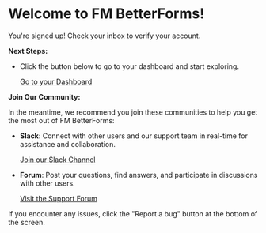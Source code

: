 # Welcome to FM BetterForms!

You're signed up! Check your inbox to verify your account.

**Next Steps:**

*   Click the button below to go to your dashboard and start exploring.

    [Go to your Dashboard](https://app.fmbetterforms.com/)

**Join Our Community:**

In the meantime, we recommend you join these communities to help you get the most out of FM BetterForms:

*   **Slack**: Connect with other users and our support team in real-time for assistance and collaboration.

    [Join our Slack Channel](https://app.fmbetterforms.com/#/slack)
*   **Forum**: Post your questions, find answers, and participate in discussions with other users.

    [Visit the Support Forum](https://forum.fmbetterforms.com/)

If you encounter any issues, click the "Report a bug" button at the bottom of the screen.
